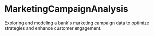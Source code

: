 # MarketingCampaignAnalysis
Exploring and modeling a bank's marketing campaign data to optimize strategies and enhance customer engagement.
